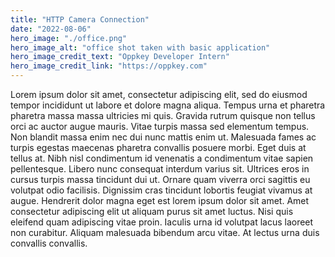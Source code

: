 ```yaml
---
title: "HTTP Camera Connection"
date: "2022-08-06"
hero_image: "./office.png"
hero_image_alt: "office shot taken with basic application"
hero_image_credit_text: "Oppkey Developer Intern"
hero_image_credit_link: "https://oppkey.com"
---
```


Lorem ipsum dolor sit amet, consectetur adipiscing elit, sed do eiusmod tempor incididunt ut labore et dolore magna aliqua. Tempus urna et pharetra pharetra massa massa ultricies mi quis. Gravida rutrum quisque non tellus orci ac auctor augue mauris. Vitae turpis massa sed elementum tempus. Non blandit massa enim nec dui nunc mattis enim ut. Malesuada fames ac turpis egestas maecenas pharetra convallis posuere morbi. Eget duis at tellus at. Nibh nisl condimentum id venenatis a condimentum vitae sapien pellentesque. Libero nunc consequat interdum varius sit. Ultrices eros in cursus turpis massa tincidunt dui ut. Ornare quam viverra orci sagittis eu volutpat odio facilisis. Dignissim cras tincidunt lobortis feugiat vivamus at augue. Hendrerit dolor magna eget est lorem ipsum dolor sit amet. Amet consectetur adipiscing elit ut aliquam purus sit amet luctus. Nisi quis eleifend quam adipiscing vitae proin. Iaculis urna id volutpat lacus laoreet non curabitur. Aliquam malesuada bibendum arcu vitae. At lectus urna duis convallis convallis.
